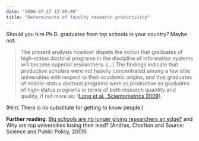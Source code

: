 ```yaml
---
date: "2009-07-17 12:00:00"
title: "Determinants of faculty research productivity"
---
```




Should you hire Ph.D. graduates from top schools in your country? Maybe not:

> The present analysis however dispels the notion that graduates of high-status doctoral programs in the discipline of information systems will become superior researchers. (&hellip;) The findings indicate that productive scholars were not heavily concentrated among a few elite universities with respect to their academic origins, and that graduates of middle-status doctoral programs were as productive as graduates of high-status programs in terms of both research quantity and quality, if not more so. ([Long et al., Scientometrics 2009](http://www.springerlink.com/content/h6nq420h84t12216/)).


(Hint: There is no substitute for getting to know people.)

__Further reading__: [Big schools are no longer giving researchers an edge?](/lemire/blog/2006/08/09/big-schools-are-not-longer-giving-researchers-an-edge/) and Why are top universities losing their lead? (Andras, Charlton and Source: Science and Public Policy, 2009)

